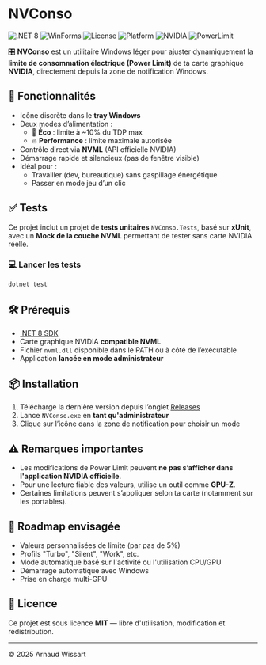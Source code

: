 # NVConso

![.NET 8](https://img.shields.io/badge/.NET-8.0-blueviolet)
![WinForms](https://img.shields.io/badge/Tech-WinForms-008080)
![License](https://img.shields.io/github/license/arnaud-wissart/NVConso)
![Platform](https://img.shields.io/badge/Platform-Windows-blue)
![NVIDIA](https://img.shields.io/badge/GPU-NVIDIA-green)
![PowerLimit](https://img.shields.io/badge/Feature-Power%20Limit-orange)

🎛️ **NVConso** est un utilitaire Windows léger pour ajuster dynamiquement la **limite de consommation électrique (Power Limit)** de ta carte graphique **NVIDIA**, directement depuis la zone de notification Windows.

## 🚀 Fonctionnalités

- Icône discrète dans le **tray Windows** 
- Deux modes d’alimentation :
  - 🧘 **Éco** : limite à ~10% du TDP max
  - 🔥 **Performance** : limite maximale autorisée
- Contrôle direct via **NVML** (API officielle NVIDIA)
- Démarrage rapide et silencieux (pas de fenêtre visible)
- Idéal pour :
  - Travailler (dev, bureautique) sans gaspillage énergétique
  - Passer en mode jeu d’un clic

## ✅ Tests

Ce projet inclut un projet de **tests unitaires** `NVConso.Tests`, basé sur **xUnit**, avec un **Mock de la couche NVML** permettant de tester sans carte NVIDIA réelle.

### 💻 Lancer les tests

```bash
dotnet test
```

## 🛠️ Prérequis

- [.NET 8 SDK](https://dotnet.microsoft.com/en-us/download/dotnet/8.0)
- Carte graphique NVIDIA **compatible NVML**
- Fichier `nvml.dll` disponible dans le PATH ou à côté de l’exécutable
- Application **lancée en mode administrateur**

## 📦 Installation

1. Télécharge la dernière version depuis l’onglet [Releases](https://github.com/arnaud-wissart/NVConso/releases)
2. Lance `NVConso.exe` en **tant qu'administrateur**
3. Clique sur l’icône dans la zone de notification pour choisir un mode

## ⚠️ Remarques importantes

- Les modifications de Power Limit peuvent **ne pas s’afficher dans l'application NVIDIA officielle**.
- Pour une lecture fiable des valeurs, utilise un outil comme **GPU-Z**.
- Certaines limitations peuvent s’appliquer selon ta carte (notamment sur les portables).

## 🧭 Roadmap envisagée

- Valeurs personnalisées de limite (par pas de 5%)
- Profils "Turbo", "Silent", "Work", etc.
- Mode automatique basé sur l'activité ou l'utilisation CPU/GPU
- Démarrage automatique avec Windows
- Prise en charge multi-GPU

## 📄 Licence

Ce projet est sous licence **MIT** — libre d'utilisation, modification et redistribution.

---

© 2025 Arnaud Wissart
